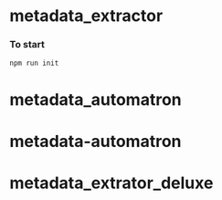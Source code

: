 # metadata_extractor

### To start

`npm run init`
# metadata_automatron
# metadata-automatron
# metadata_extrator_deluxe
